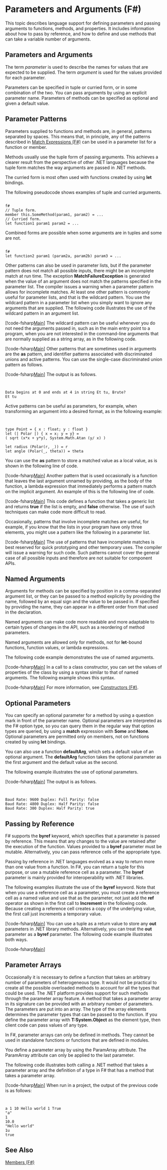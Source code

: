# Parameters and Arguments (F#)

This topic describes language support for defining parameters and passing arguments to functions, methods, and properties. It includes information about how to pass by reference, and how to define and use methods that can take a variable number of arguments.


## Parameters and Arguments
The term *parameter* is used to describe the names for values that are expected to be supplied. The term *argument* is used for the values provided for each parameter.

Parameters can be specified in tuple or curried form, or in some combination of the two. You can pass arguments by using an explicit parameter name. Parameters of methods can be specified as optional and given a default value.


## Parameter Patterns
Parameters supplied to functions and methods are, in general, patterns separated by spaces. This means that, in principle, any of the patterns described in [Match Expressions &#40;F&#35;&#41;](Match-Expressions-%5BFSharp%5D.md) can be used in a parameter list for a function or member.

Methods usually use the tuple form of passing arguments. This achieves a clearer result from the perspective of other .NET languages because the tuple form matches the way arguments are passed in .NET methods.

The curried form is most often used with functions created by using **let** bindings.

The following pseudocode shows examples of tuple and curried arguments.



```

f#
// Tuple form.
member this.SomeMethod(param1, param2) = ...
// Curried form.
let function1 param1 param2 = ...

```


Combined forms are possible when some arguments are in tuples and some are not.



```

f#
let function2 param1 (param2a, param2b) param3 = ...

```


Other patterns can also be used in parameter lists, but if the parameter pattern does not match all possible inputs, there might be an incomplete match at run time. The exception **MatchFailureException** is generated when the value of an argument does not match the patterns specified in the parameter list. The compiler issues a warning when a parameter pattern allows for incomplete matches. At least one other pattern is commonly useful for parameter lists, and that is the wildcard pattern. You use the wildcard pattern in a parameter list when you simply want to ignore any arguments that are supplied. The following code illustrates the use of the wildcard pattern in an argument list.

[!code-fsharp[Main](snippets/fsparametersandarguments/snippet3801.fs)]
    The wildcard pattern can be useful whenever you do not need the arguments passed in, such as in the main entry point to a program, when you are not interested in the command-line arguments that are normally supplied as a string array, as in the following code.

[!code-fsharp[Main](snippets/fsparametersandarguments/snippet3802.fs)]
    Other patterns that are sometimes used in arguments are the **as** pattern, and identifier patterns associated with discriminated unions and active patterns. You can use the single-case discriminated union pattern as follows.

[!code-fsharp[Main](snippets/fsparametersandarguments/snippet3803.fs)]
    The output is as follows.



```


Data begins at 0 and ends at 4 in string Et tu, Brute?
Et tu

```


Active patterns can be useful as parameters, for example, when transforming an argument into a desired format, as in the following example:



```


type Point = { x : float; y : float }
let (| Polar |) { x = x; y = y} =
( sqrt (x*x + y*y), System.Math.Atan (y/ x) )

let radius (Polar(r, _)) = r
let angle (Polar(_, theta)) = theta

```


You can use the **as** pattern to store a matched value as a local value, as is shown in the following line of code.

[!code-fsharp[Main](snippets/fsparametersandarguments/snippet3805.fs)]
    Another pattern that is used occasionally is a function that leaves the last argument unnamed by providing, as the body of the function, a lambda expression that immediately performs a pattern match on the implicit argument. An example of this is the following line of code.

[!code-fsharp[Main](snippets/fsparametersandarguments/snippet3804.fs)]
    This code defines a function that takes a generic list and returns **true** if the list is empty, and **false** otherwise. The use of such techniques can make code more difficult to read.

Occasionally, patterns that involve incomplete matches are useful, for example, if you know that the lists in your program have only three elements, you might use a pattern like the following in a parameter list.

[!code-fsharp[Main](snippets/fsparametersandarguments/snippet3806.fs)]
    The use of patterns that have incomplete matches is best reserved for quick prototyping and other temporary uses. The compiler will issue a warning for such code. Such patterns cannot cover the general case of all possible inputs and therefore are not suitable for component APIs.


## Named Arguments
Arguments for methods can be specified by position in a comma-separated argument list, or they can be passed to a method explicitly by providing the name, followed by an equal sign and the value to be passed in. If specified by providing the name, they can appear in a different order from that used in the declaration.

Named arguments can make code more readable and more adaptable to certain types of changes in the API, such as a reordering of method parameters.

Named arguments are allowed only for methods, not for **let**-bound functions, function values, or lambda expressions.

The following code example demonstrates the use of named arguments.

[!code-fsharp[Main](snippets/fsparametersandarguments/snippet3807.fs)]
    In a call to a class constructor, you can set the values of properties of the class by using a syntax similar to that of named arguments. The following example shows this syntax.

[!code-fsharp[Main](snippets/fslangref2/snippet3506.fs)]
    For more information, see [Constructors (F#)](http://msdn.microsoft.com/en-us/library/2cd0ed07-d214-4125-8317-4f288af99f05).


## Optional Parameters
You can specify an optional parameter for a method by using a question mark in front of the parameter name. Optional parameters are interpreted as the F# option type, so you can query them in the regular way that option types are queried, by using a **match** expression with **Some** and **None**. Optional parameters are permitted only on members, not on functions created by using **let** bindings.

You can also use a function **defaultArg**, which sets a default value of an optional argument. The **defaultArg** function takes the optional parameter as the first argument and the default value as the second.

The following example illustrates the use of optional parameters.

[!code-fsharp[Main](snippets/fsparametersandarguments/snippet3808.fs)]
    The output is as follows.



```


Baud Rate: 9600 Duplex: Full Parity: false
Baud Rate: 4800 Duplex: Half Parity: false
Baud Rate: 300 Duplex: Half Parity: true

```



## Passing by Reference
F# supports the **byref** keyword, which specifies that a parameter is passed by reference. This means that any changes to the value are retained after the execution of the function. Values provided to a **byref** parameter must be mutable. Alternatively, you can pass reference cells of the appropriate type.

Passing by reference in .NET languages evolved as a way to return more than one value from a function. In F#, you can return a tuple for this purpose, or use a mutable reference cell as a parameter. The **byref** parameter is mainly provided for interoperability with .NET libraries.

The following examples illustrate the use of the **byref** keyword. Note that when you use a reference cell as a parameter, you must create a reference cell as a named value and use that as the parameter, not just add the **ref** operator as shown in the first call to **Increment** in the following code. Because creating a reference cell creates a copy of the underlying value, the first call just increments a temporary value.

[!code-fsharp[Main](snippets/fsparametersandarguments/snippet3809.fs)]
    You can use a tuple as a return value to store any **out** parameters in .NET library methods. Alternatively, you can treat the **out** parameter as a **byref** parameter. The following code example illustrates both ways.

[!code-fsharp[Main](snippets/fsparametersandarguments/snippet3810.fs)]
    
## Parameter Arrays
Occasionally it is necessary to define a function that takes an arbitrary number of parameters of heterogeneous type. It would not be practical to create all the possible overloaded methods to account for all the types that could be used. The .NET platform provides support for such methods through the parameter array feature. A method that takes a parameter array in its signature can be provided with an arbitrary number of parameters. The parameters are put into an array. The type of the array elements determines the parameter types that can be passed to the function. If you define the parameter array with **T:System.Object** as the element type, then client code can pass values of any type.

In F#, parameter arrays can only be defined in methods. They cannot be used in standalone functions or functions that are defined in modules.

You define a parameter array by using the ParamArray attribute. The ParamArray attribute can only be applied to the last parameter.

The following code illustrates both calling a .NET method that takes a parameter array and the definition of a type in F# that has a method that takes a parameter array.

[!code-fsharp[Main](snippets/fsparametersandarguments2/snippet3811.fs)]
    When run in a project, the output of the previous code is as follows:



```


a 1 10 Hello world 1 True
"a"
1
10.0
"Hello world"
1u
true

```



## See Also
[Members &#40;F&#35;&#41;](Members-%5BFSharp%5D.md)

